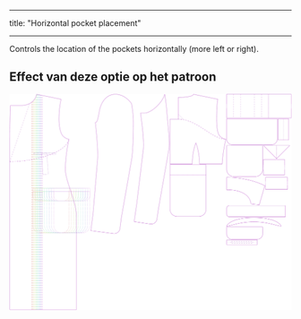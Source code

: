 - - -
title: "Horizontal pocket placement"
- - -

Controls the location of the pockets horizontally (more left or right).

## Effect van deze optie op het patroon

![This image shows the effect of this option by superimposing several variants that have a different value for this option](carlton_pocketplacementhorizontal_sample.svg "Effect of this option on the pattern")

